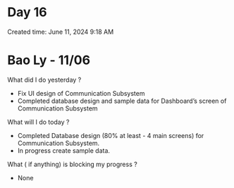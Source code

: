 # Day 16

Created time: June 11, 2024 9:18 AM

# Bao Ly - 11/06

What did I do yesterday ?

- Fix UI design of Communication Subsystem
- Completed database design and sample data for Dashboard’s screen of Communication Subsystem

What will I do today ?

- Completed Database design (80% at least - 4 main screens) for Communication Subsystem.
- In progress create sample data.

What ( if anything) is blocking my progress ?

- None